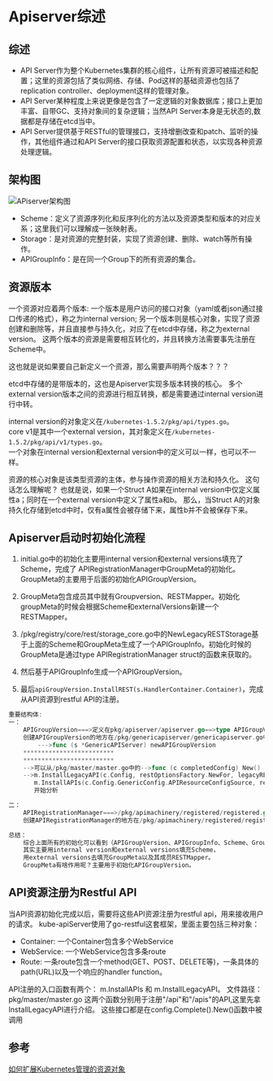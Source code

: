 # Apiserver综述

## 综述
- API Server作为整个Kubernetes集群的核心组件，让所有资源可被描述和配置；这里的资源包括了类似网络、存储、Pod这样的基础资源也包括了replication controller、deployment这样的管理对象。
- API Server某种程度上来说更像是包含了一定逻辑的对象数据库；接口上更加丰富、自带GC、支持对象间的复杂逻辑；当然API Server本身是无状态的,数据都是存储在etcd当中。
- API Server提供基于RESTful的管理接口，支持增删改查和patch、监听的操作，其他组件通过和API Server的接口获取资源配置和状态，以实现各种资源处理逻辑。

## 架构图
![APiserver架构图](https://github.com/Kevin-fqh/learning-k8s-source-code/blob/master/images/apiserver-00.jpeg)

- Scheme：定义了资源序列化和反序列化的方法以及资源类型和版本的对应关系；这里我们可以理解成一张映射表。
- Storage：是对资源的完整封装，实现了资源创建、删除、watch等所有操作。
- APIGroupInfo：是在同一个Group下的所有资源的集合。

## 资源版本
一个资源对应着两个版本: 一个版本是用户访问的接口对象（yaml或者json通过接口传递的格式），称之为internal version;
另一个版本则是核心对象，实现了资源创建和删除等，并且直接参与持久化，对应了在etcd中存储，称之为external version。
这两个版本的资源是需要相互转化的，并且转换方法需要事先注册在Scheme中。

这也就是说如果要自己新定义一个资源，那么需要声明两个版本？？？

etcd中存储的是带版本的，这也是Apiserver实现多版本转换的核心。
多个external version版本之间的资源进行相互转换，都是需要通过internal version进行中转。

internal version的对象定义在`/kubernetes-1.5.2/pkg/api/types.go`。  
core v1是其中一个external version，其对象定义在`/kubernetes-1.5.2/pkg/api/v1/types.go`。  
一个对象在internal version和external version中的定义可以一样，也可以不一样。

资源的核心对象是该类型资源的主体，参与操作资源的相关方法和持久化。
这句话怎么理解呢？
也就是说，如果一个Struct A如果在internal version中仅定义属性a；同时在一个external version中定义了属性a和b。
那么，当Struct A的对象持久化存储到etcd中时，仅有a属性会被存储下来，属性b并不会被保存下来。

## Apiserver启动时初始化流程
1. initial.go中的初始化主要用internal version和external versions填充了Scheme，完成了 APIRegistrationManager中GroupMeta的初始化。GroupMeta的主要用于后面的初始化APIGroupVersion。

2. GroupMeta包含成员其中就有Groupversion、RESTMapper。初始化groupMeta的时候会根据Scheme和externalVersions新建一个RESTMapper。

3. /pkg/registry/core/rest/storage_core.go中的NewLegacyRESTStorage基于上面的Scheme和GroupMeta生成了一个APIGroupInfo。初始化时候的GroupMeta是通过type APIRegistrationManager struct的函数来获取的。

4. 然后基于APIGroupInfo生成一个APIGroupVersion。

5. 最后`apiGroupVersion.InstallREST(s.HandlerContainer.Container)`，完成从API资源到restful API的注册。

```go
重要结构体:
一：
	APIGroupVersion===>定义在pkg/apiserver/apiserver.go==>type APIGroupVersion struct
	创建APIGroupVersion的地方在/pkg/genericapiserver/genericapiserver.go中的
		--->func (s *GenericAPIServer) newAPIGroupVersion
	*************************
	*************************
	-->可以从/pkg/master/master.go中的-->func (c completedConfig) New() (*Master, error)中的
	-->m.InstallLegacyAPI(c.Config, restOptionsFactory.NewFor, legacyRESTStorageProvider) 和
	   m.InstallAPIs(c.Config.GenericConfig.APIResourceConfigSource, restOptionsFactory.NewFor, restStorageProviders...)
	   开始分析

二：
	APIRegistrationManager===>/pkg/apimachinery/registered/registered.go==>type APIRegistrationManager struct
	创建APIRegistrationManager的地方在/pkg/apimachinery/registered/registered.go中

总结：
	综合上面所有的初始化可以看到（APIGroupVersion、APIGroupInfo、Scheme、GroupMeta、RESTMapper、APIRegistrationManager），
	其实主要用internal version和external versions填充Scheme，
	用external versions去填充GroupMeta以及其成员RESTMapper。
	GroupMeta有啥作用呢？主要用于初始化APIGroupVersion。
```

## API资源注册为Restful API
当API资源初始化完成以后，需要将这些API资源注册为restful api，用来接收用户的请求。
kube-apiServer使用了go-restful这套框架，里面主要包括三种对象：
- Container: 一个Container包含多个WebService
- WebService: 一个WebService包含多条route
- Route: 一条route包含一个method(GET、POST、DELETE等)，一条具体的path(URL)以及一个响应的handler function。

API注册的入口函数有两个： m.InstallAPIs 和 m.InstallLegacyAPI。
文件路径：pkg/master/master.go
这两个函数分别用于注册"/api"和"/apis"的API,这里先拿InstallLegacyAPI进行介绍。
这些接口都是在config.Complete().New()函数中被调用

## 参考
[如何扩展Kubernetes管理的资源对象](http://dockone.io/article/2405)
